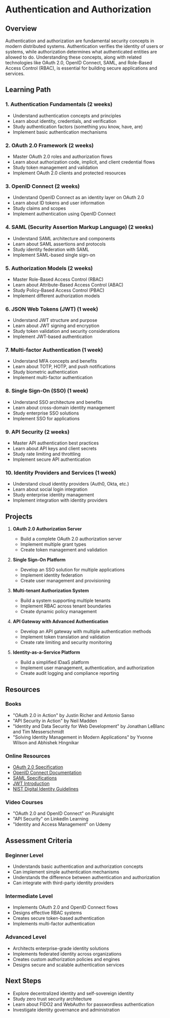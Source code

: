 # Authentication and Authorization

## Overview
Authentication and authorization are fundamental security concepts in modern distributed systems. Authentication verifies the identity of users or systems, while authorization determines what authenticated entities are allowed to do. Understanding these concepts, along with related technologies like OAuth 2.0, OpenID Connect, SAML, and Role-Based Access Control (RBAC), is essential for building secure applications and services.

## Learning Path

### 1. Authentication Fundamentals (2 weeks)
- Understand authentication concepts and principles
- Learn about identity, credentials, and verification
- Study authentication factors (something you know, have, are)
- Implement basic authentication mechanisms

### 2. OAuth 2.0 Framework (2 weeks)
- Master OAuth 2.0 roles and authorization flows
- Learn about authorization code, implicit, and client credential flows
- Study token management and validation
- Implement OAuth 2.0 clients and protected resources

### 3. OpenID Connect (2 weeks)
- Understand OpenID Connect as an identity layer on OAuth 2.0
- Learn about ID tokens and user information
- Study claims and scopes
- Implement authentication using OpenID Connect

### 4. SAML (Security Assertion Markup Language) (2 weeks)
- Understand SAML architecture and components
- Learn about SAML assertions and protocols
- Study identity federation with SAML
- Implement SAML-based single sign-on

### 5. Authorization Models (2 weeks)
- Master Role-Based Access Control (RBAC)
- Learn about Attribute-Based Access Control (ABAC)
- Study Policy-Based Access Control (PBAC)
- Implement different authorization models

### 6. JSON Web Tokens (JWT) (1 week)
- Understand JWT structure and purpose
- Learn about JWT signing and encryption
- Study token validation and security considerations
- Implement JWT-based authentication

### 7. Multi-factor Authentication (1 week)
- Understand MFA concepts and benefits
- Learn about TOTP, HOTP, and push notifications
- Study biometric authentication
- Implement multi-factor authentication

### 8. Single Sign-On (SSO) (1 week)
- Understand SSO architecture and benefits
- Learn about cross-domain identity management
- Study enterprise SSO solutions
- Implement SSO for applications

### 9. API Security (2 weeks)
- Master API authentication best practices
- Learn about API keys and client secrets
- Study rate limiting and throttling
- Implement secure API authentication

### 10. Identity Providers and Services (1 week)
- Understand cloud identity providers (Auth0, Okta, etc.)
- Learn about social login integration
- Study enterprise identity management
- Implement integration with identity providers

## Projects

1. **OAuth 2.0 Authorization Server**
   - Build a complete OAuth 2.0 authorization server
   - Implement multiple grant types
   - Create token management and validation

2. **Single Sign-On Platform**
   - Develop an SSO solution for multiple applications
   - Implement identity federation
   - Create user management and provisioning

3. **Multi-tenant Authorization System**
   - Build a system supporting multiple tenants
   - Implement RBAC across tenant boundaries
   - Create dynamic policy management

4. **API Gateway with Advanced Authentication**
   - Develop an API gateway with multiple authentication methods
   - Implement token translation and validation
   - Create rate limiting and security monitoring

5. **Identity-as-a-Service Platform**
   - Build a simplified IDaaS platform
   - Implement user management, authentication, and authorization
   - Create audit logging and compliance reporting

## Resources

### Books
- "OAuth 2.0 in Action" by Justin Richer and Antonio Sanso
- "API Security in Action" by Neil Madden
- "Identity and Data Security for Web Development" by Jonathan LeBlanc and Tim Messerschmidt
- "Solving Identity Management in Modern Applications" by Yvonne Wilson and Abhishek Hingnikar

### Online Resources
- [OAuth 2.0 Specification](https://oauth.net/2/)
- [OpenID Connect Documentation](https://openid.net/connect/)
- [SAML Specifications](http://saml.xml.org/saml-specifications)
- [JWT Introduction](https://jwt.io/introduction)
- [NIST Digital Identity Guidelines](https://pages.nist.gov/800-63-3/)

### Video Courses
- "OAuth 2.0 and OpenID Connect" on Pluralsight
- "API Security" on LinkedIn Learning
- "Identity and Access Management" on Udemy

## Assessment Criteria

### Beginner Level
- Understands basic authentication and authorization concepts
- Can implement simple authentication mechanisms
- Understands the difference between authentication and authorization
- Can integrate with third-party identity providers

### Intermediate Level
- Implements OAuth 2.0 and OpenID Connect flows
- Designs effective RBAC systems
- Creates secure token-based authentication
- Implements multi-factor authentication

### Advanced Level
- Architects enterprise-grade identity solutions
- Implements federated identity across organizations
- Creates custom authorization policies and engines
- Designs secure and scalable authentication services

## Next Steps
- Explore decentralized identity and self-sovereign identity
- Study zero trust security architecture
- Learn about FIDO2 and WebAuthn for passwordless authentication
- Investigate identity governance and administration

